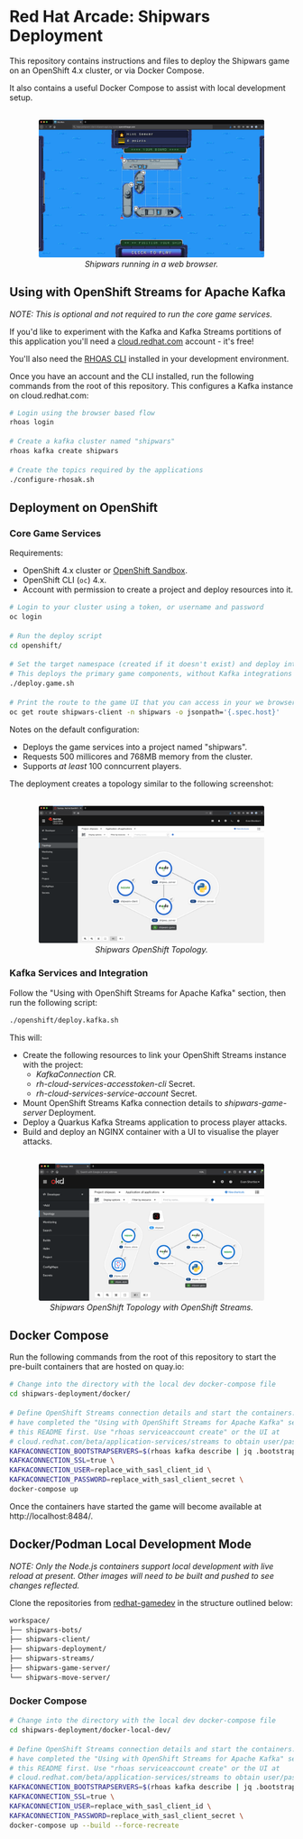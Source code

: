 # Red Hat Arcade: Shipwars Deployment

This repository contains instructions and files to deploy the Shipwars game on
an OpenShift 4.x cluster, or via Docker Compose.

It also contains a useful Docker Compose to assist with local development setup.

<div align="center">
	<br>
    <img style="max-width: 400px;" src="images/shipwars.png"/>
	<br>
  <i>Shipwars running in a web browser.</i>
</div>

## Using with OpenShift Streams for Apache Kafka

_NOTE: This is optional and not required to run the core game services._

If you'd like to experiment with the Kafka and Kafka Streams portitions of this
application you'll need a [cloud.redhat.com](https://cloud.redhat.com) account - it's free!

You'll also need the [RHOAS CLI](https://github.com/redhat-developer/app-services-guides/tree/main/rhoas-cli)
installed in your development environment.

Once you have an account and the CLI installed, run the following commands from
the root of this repository. This configures a Kafka instance on cloud.redhat.com:

```bash
# Login using the browser based flow
rhoas login

# Create a kafka cluster named "shipwars"
rhoas kafka create shipwars

# Create the topics required by the applications
./configure-rhosak.sh
```

## Deployment on OpenShift

### Core Game Services

Requirements:

* OpenShift 4.x cluster or [OpenShift Sandbox](https://developers.redhat.com/developer-sandbox).
* OpenShift CLI (`oc`) 4.x.
* Account with permission to create a project and deploy resources into it.

```bash
# Login to your cluster using a token, or username and password
oc login

# Run the deploy script
cd openshift/

# Set the target namespace (created if it doesn't exist) and deploy into it.
# This deploys the primary game components, without Kafka integrations
./deploy.game.sh

# Print the route to the game UI that you can access in your we browser
oc get route shipwars-client -n shipwars -o jsonpath='{.spec.host}'
```

Notes on the default configuration:

* Deploys the game services into a project named "shipwars".
* Requests 500 millicores and 768MB memory from the cluster.
* Supports *at least* 100 conncurrent players.

The deployment creates a topology similar to the following screenshot:


<div align="center">
	<br>
    <img style="max-width: 400px;" src="images/topology.png"/>
	<br>
  <i>Shipwars OpenShift Topology.</i>
</div>

### Kafka Services and Integration

Follow the "Using with OpenShift Streams for Apache Kafka" section, then run
the following script:

```bash
./openshift/deploy.kafka.sh
```

This will:

* Create the following resources to link your OpenShift Streams instance with the project:
    * *KafkaConnection* CR.
    * *rh-cloud-services-accesstoken-cli* Secret.
    * *rh-cloud-services-service-account* Secret.
* Mount OpenShift Streams Kafka connection details to *shipwars-game-server* Deployment.
* Deploy a Quarkus Kafka Streams application to process player attacks.
* Build and deploy an NGINX container with a UI to visualise the player attacks.


<div align="center">
	<br>
    <img style="max-width: 400px;" src="images/topology-with-streams.png"/>
	<br>
  <i>Shipwars OpenShift Topology with OpenShift Streams.</i>
</div>

## Docker Compose

Run the following commands from the root of this repository to start the
pre-built containers that are hosted on quay.io:

```bash
# Change into the directory with the local dev docker-compose file
cd shipwars-deployment/docker/

# Define OpenShift Streams connection details and start the containers. You must
# have completed the "Using with OpenShift Streams for Apache Kafka" section of
# this README first. Use "rhoas serviceaccount create" or the UI at
# cloud.redhat.com/beta/application-services/streams to obtain user/pass
KAFKACONNECTION_BOOTSTRAPSERVERS=$(rhoas kafka describe | jq .bootstrapServerHost -r) \
KAFKACONNECTION_SSL=true \
KAFKACONNECTION_USER=replace_with_sasl_client_id \
KAFKACONNECTION_PASSWORD=replace_with_sasl_client_secret \
docker-compose up
```

Once the containers have started the game will become available at
http://localhost:8484/.

## Docker/Podman Local Development Mode

_NOTE: Only the Node.js containers support local development with live reload at present. Other images will need to be built and pushed to see changes reflected._

Clone the repositories from [redhat-gamedev](https://github.com/redhat-gamedev) in the structure outlined below:

```bash
workspace/
├── shipwars-bots/
├── shipwars-client/
├── shipwars-deployment/
├── shipwars-streams/
├── shipwars-game-server/
└── shipwars-move-server/
```

### Docker Compose

```bash
# Change into the directory with the local dev docker-compose file
cd shipwars-deployment/docker-local-dev/

# Define OpenShift Streams connection details and start the containers. You must
# have completed the "Using with OpenShift Streams for Apache Kafka" section of
# this README first. Use "rhoas serviceaccount create" or the UI at
# cloud.redhat.com/beta/application-services/streams to obtain user/pass
KAFKACONNECTION_BOOTSTRAPSERVERS=$(rhoas kafka describe | jq .bootstrapServerHost -r) \
KAFKACONNECTION_SSL=true \
KAFKACONNECTION_USER=replace_with_sasl_client_id \
KAFKACONNECTION_PASSWORD=replace_with_sasl_client_secret \
docker-compose up --build --force-recreate
```
